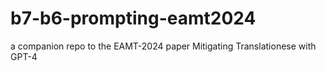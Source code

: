 # b7-b6-prompting-eamt2024
a companion repo to the EAMT-2024 paper Mitigating Translationese with GPT-4 
